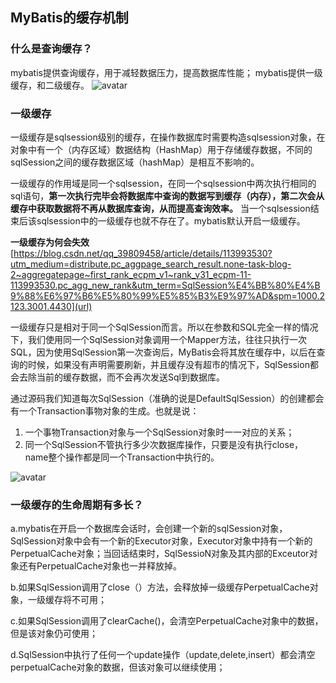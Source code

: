 ## MyBatis的缓存机制

### 什么是查询缓存？
  mybatis提供查询缓存，用于减轻数据压力，提高数据库性能；
  mybatis提供一级缓存，和二级缓存。
  ![avatar](https://img-blog.csdn.net/20150726164148424?watermark/2/text/aHR0cDovL2Jsb2cuY3Nkbi5uZXQv/font/5a6L5L2T/fontsize/400/fill/I0JBQkFCMA==/dissolve/70/gravity/Center)
  
### 一级缓存
  一级缓存是sqlsession级别的缓存，在操作数据库时需要构造sqlsession对象，在对象中有一个（内存区域）数据结构（HashMap）用于存储缓存数据，不同的sqlSession之间的缓存数据区域（hashMap）是相互不影响的。
  
   一级缓存的作用域是同一个sqlsession，在同一个sqlsession中两次执行相同的sql语句，**第一次执行完毕会将数据库中查询的数据写到缓存（内存），第二次会从缓存中获取数据将不再从数据库查询，从而提高查询效率。** 当一个sqlsession结束后该sqlsession中的一级缓存也就不存在了。mybatis默认开启一级缓存。
  
  
  **一级缓存为何会失效** 
  [https://blog.csdn.net/qq_39809458/article/details/113993530?utm_medium=distribute.pc_aggpage_search_result.none-task-blog-2~aggregatepage~first_rank_ecpm_v1~rank_v31_ecpm-11-113993530.pc_agg_new_rank&utm_term=SqlSession%E4%BB%80%E4%B9%88%E6%97%B6%E5%80%99%E5%85%B3%E9%97%AD&spm=1000.2123.3001.4430](url)
  
  
  一级缓存只是相对于同一个SqlSession而言。所以在参数和SQL完全一样的情况下，我们使用同一个SqlSession对象调用一个Mapper方法，往往只执行一次SQL，因为使用SqlSession第一次查询后，MyBatis会将其放在缓存中，以后在查询的时候，如果没有声明需要刷新，并且缓存没有超市的情况下，SqlSession都会去除当前的缓存数据，而不会再次发送Sql到数据库。
  
  通过源码我们知道每次SqlSession（准确的说是DefaultSqlSession）的创建都会有一个Transaction事物对象的生成。也就是说：
  1. 一个事物Transaction对象与一个SqlSession对象时一一对应的关系；
  2. 同一个SqlSession不管执行多少次数据库操作，只要是没有执行close，name整个操作都是同一个Transaction中执行的。

![avatar](https://img-blog.csdnimg.cn/20201012134836126.png?x-oss-process=image/watermark,type_ZmFuZ3poZW5naGVpdGk,shadow_10,text_aHR0cHM6Ly9ibG9nLmNzZG4ubmV0L3UwMTIzNzM4MTU=,size_16,color_FFFFFF,t_70)

### 一级缓存的生命周期有多长？
  a.mybatis在开启一个数据库会话时，会创建一个新的sqlSession对象，SqlSession对象中会有一个新的Executor对象，Executor对象中持有一个新的PerpetualCache对象；当回话结束时，SqlSessioN对象及其内部的Exceutor对象还有PerpetualCache对象也一并释放掉。
  
  b.如果SqlSession调用了close（）方法，会释放掉一级缓存PerpetualCache对象，一级缓存将不可用；
  
  c.如果SqlSession调用了clearCache()，会清空PerpetualCache对象中的数据，但是该对象仍可使用；
  
  d.SqlSession中执行了任何一个update操作（update,delete,insert）都会清空perpetualCache对象的数据，但该对象可以继续使用；

